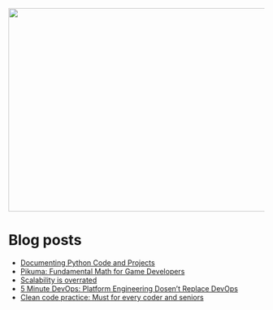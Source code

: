<p align="center">
  <img width="800" height="400" src="https://user-images.githubusercontent.com/64951136/116340604-a0bf5d80-a809-11eb-8a19-5a502ea7508c.png">
</p>

# Blog posts
<!-- daily.dev BOOKMARKS:START -->
- [Documenting Python Code and Projects](https://app.daily.dev/posts/Tyk-YX6Y4?utm_source=rss&utm_medium=bookmarks&utm_campaign=wUZhvhvumOE4H7BNYF6qw)
- [Pikuma: Fundamental Math for Game Developers](https://app.daily.dev/posts/Q3-Y1ynFk?utm_source=rss&utm_medium=bookmarks&utm_campaign=wUZhvhvumOE4H7BNYF6qw)
- [Scalability is overrated](https://app.daily.dev/posts/I_vsiuVWs?utm_source=rss&utm_medium=bookmarks&utm_campaign=wUZhvhvumOE4H7BNYF6qw)
- [5 Minute DevOps: Platform Engineering Dosen’t Replace DevOps](https://app.daily.dev/posts/g4hKMNJ28?utm_source=rss&utm_medium=bookmarks&utm_campaign=wUZhvhvumOE4H7BNYF6qw)
- [Clean code practice: Must for every coder and seniors](https://app.daily.dev/posts/6wYvij1MG?utm_source=rss&utm_medium=bookmarks&utm_campaign=wUZhvhvumOE4H7BNYF6qw)
<!-- daily.dev BOOKMARKS:END -->